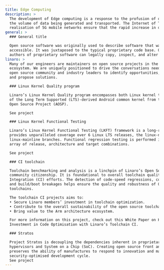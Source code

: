 ```yaml
---
title: Edge Computing
description: >
  The development of Edge computing is a response to the profusion of data sources and
  the volume of data being generated and transported. The Internet of Things (IoT) and the
  realisation of 5G mobile networks ensure that the rapid increase in data seen...
general: >
  ### General title

  Open source software was originally used to describe software that was publicly
  accessible. It was juxtaposed to the typical proprietary code base. Only the original
  authors of proprietary software can legally copy, inspect, and alter that software.
linaro: >
  Many of our engineers are maintainers on open source projects in the Arm software
  ecosystem. We are uniquely positioned to drive the conversations needed between the
  open source community and industry leaders to identify opportunities, highlight problems
  and propose solutions.

  ### Linux Kernel Quality program

  Linaro’s Linux Kernel Quality program encompasses both Linux kernel testing and testing
  of the Long Term Supported (LTS)-derived Android common kernel from the Android
  Open Source Project (AOSP).

  See project

  ### Linux Kernel Functional Testing

  Linaro’s Linux Kernel Functional Testing (LKFT) framework is a long-running project that
  provides unparalleled coverage over 6 Linux LTS releases, the linux-next branch and
  linux-mainline branches. Functional regression testing is performed in real-time over an
  array of release, architecture and target combinations.

  See project

  ### CI toolchain

  Toolchain benchmarking and analysis is a linchpin of Linaro’s Open Source toolchain
  community citizenship. It is foundational to overall toolchain quality and Continuous
  Integration (CI) efforts. The detection of code-speed regressions, code-size regressions
  and build/boot breakages helps ensure the quality and robustness of Open-Source
  toolchains.

  The toolchain CI projects aims to:
  • Secure Linaro members’ investment in toolchain optimization.
  • Contribute to the overall sustainability of the open source toolchain community.
  • Bring value to the Arm architecture ecosystem.

  For more information on this project, check out this White Paper on How to Protect
  Investment in Code Optimisation with Linaro’s Toolchain CI.

  ### Stratos

  Project Stratos is decoupling the dependencies inherent in proprietary implementations of
  hypervisors and System on a Chip (SoC). Creating open source front and back ends
  preserves the ability of manufactures to respond to innovation and maintain a cost and
  security-optimised development cycle.
  See project
---
```

